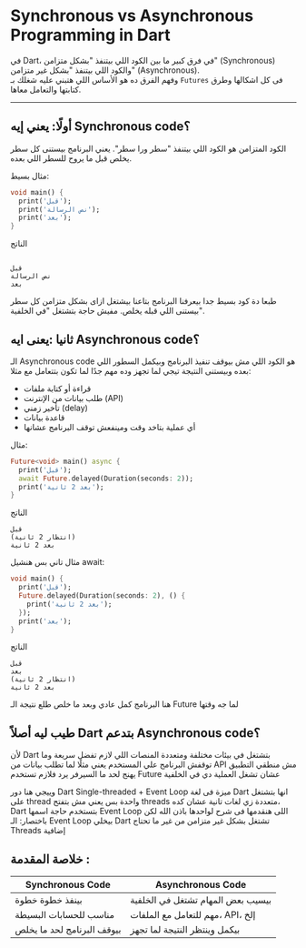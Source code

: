 # Synchronous vs Asynchronous Programming in Dart

في Dart، في فرق كبير ما بين 
الكود اللي بيتنفذ "بشكل متزامن" (Synchronous) والكود اللي بيتنفذ "بشكل غير متزامن" (Asynchronous).  
وفهم الفرق ده هو الأساس اللي هتبني عليه شغلك بـ `Futures` فى كل اشكالها وطرق كتابتها والتعامل معاها.

---

##  أولًا: يعني إيه Synchronous code؟

الكود المتزامن هو الكود اللي بيتنفذ "سطر ورا سطر". يعني البرنامج بيستنى كل سطر يخلص قبل ما يروح للسطر اللي بعده.

مثال بسيط:

```dart
void main() {
  print('قبل');
  print('نص الرسالة');
  print('بعد');
}
```
الناتج
```markfile

قبل
نص الرسالة
بعد
```

طبعا دة كود بسيط جدا بيعرفنا البرنامج بتاعنا بيشتغل ازاى بشكل متزامن 
كل سطر بيستنى اللي قبله يخلص. مفيش حاجة بتشتغل "في الخلفية".

## ثانيا :يعنى ايه Asynchronous code؟
الـ Asynchronous code هو الكود اللي مش بيوقف تنفيذ البرنامج وبيكمل السطور اللي بعده وبيستنى النتيجة تيجي لما تجهز
وده مهم جدًا لما تكون بتتعامل مع مثلا:

- قراءة أو كتابة ملفات
- طلب بيانات من الإنترنت (API)
- تأخير زمني (delay)
- قاعدة بيانات
- أي عملية بتاخد وقت ومينفعش توقف البرنامج عشانها

مثال:
```dart
Future<void> main() async {
  print('قبل');
  await Future.delayed(Duration(seconds: 2));
  print('بعد 2 ثانية');
}
```
الناتج
```markfile
قبل
(انتظار 2 ثانية)
بعد 2 ثانية
```
مثال تاني بس هنشيل await:
```dart
void main() {
  print('قبل');
  Future.delayed(Duration(seconds: 2), () {
    print('بعد 2 ثانية');
  });
  print('بعد');
}
```
الناتج
```markfile
قبل
بعد
(انتظار 2 ثانية)
بعد 2 ثانية
```
هنا البرنامج كمل عادي وبعد ما خلص طلع نتيجة الـ Future لما جه وقتها

 ## طيب ليه أصلاً Dart بتدعم Asynchronous code؟
لأن Dart بتشتغل في بيئات مختلفة ومتعددة المنصات اللي لازم تفضل سريعة وما توقفش البرنامج علي المستخدم
يعني مثلًا لما تطلب بيانات من API مش منطقي التطبيق يهنج لحد ما السيرفر يرد فلازم تستخدم Future عشان تشغل العملية دي في الخلفية

وييجي هنا دور Dart Single-threaded + Event Loop 
ميزة فى لغة Dart انها بتشتغل على thread واحدة بس يعني مش بتفتح threads متعددة زي لغات تانية
عشان كده، Dart بتستخدم حاجة اسمها Event Loop اللى هنقدمها فى شرح لواحدها باذن الله
لكن باختصار: الـ Event Loop بيخلي Dart تشتغل بشكل غير متزامن من غير ما تحتاج Threads إضافية

## خلاصة المقدمة :

  | Synchronous Code           | Asynchronous Code                 |
| -------------------------- | --------------------------------- |
| بينفذ خطوة خطوة            | بيسيب بعض المهام تشتغل في الخلفية |
| مناسب للحسابات البسيطة     | مهم للتعامل مع الملفات، API، إلخ |
| بيوقف البرنامج لحد ما يخلص | بيكمل وينتظر النتيجة لما تجهز     |

